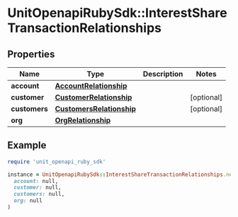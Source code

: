# UnitOpenapiRubySdk::InterestShareTransactionRelationships

## Properties

| Name | Type | Description | Notes |
| ---- | ---- | ----------- | ----- |
| **account** | [**AccountRelationship**](AccountRelationship.md) |  |  |
| **customer** | [**CustomerRelationship**](CustomerRelationship.md) |  | [optional] |
| **customers** | [**CustomersRelationship**](CustomersRelationship.md) |  | [optional] |
| **org** | [**OrgRelationship**](OrgRelationship.md) |  |  |

## Example

```ruby
require 'unit_openapi_ruby_sdk'

instance = UnitOpenapiRubySdk::InterestShareTransactionRelationships.new(
  account: null,
  customer: null,
  customers: null,
  org: null
)
```

